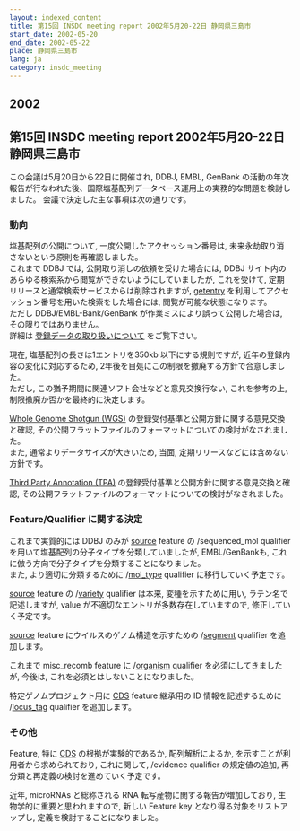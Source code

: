 ```yaml
---
layout: indexed_content
title: 第15回 INSDC meeting report 2002年5月20-22日 静岡県三島市
start_date: 2002-05-20
end_date: 2002-05-22
place: 静岡県三島市
lang: ja
category: insdc_meeting
---
```


## 2002  <a name="2002"></a>

## 第15回 INSDC meeting report 2002年5月20-22日 静岡県三島市

この会議は5月20日から22日に開催され, DDBJ, EMBL, GenBank
の活動の年次報告が行なわれた後、国際塩基配列データベース運用上の実務的な問題を検討しました。
会議で決定した主な事項は次の通りです。

### 動向

塩基配列の公開について, 一度公開したアクセッション番号は,
未来永劫取り消さないという原則を再確認しました。  
これまで DDBJ では, 公開取り消しの依頼を受けた場合には, DDBJ
サイト内のあらゆる検索系から閲覧ができないようにしていましたが,
これを受けて, 定期リリースと通常検索サービスからは削除されますが,
[getentry](http://getentry.ddbj.nig.ac.jp/top-j.html)
を利用してアクセッション番号を用いた検索をした場合には,
閲覧が可能な状態になります。  
ただし DDBJ/EMBL-Bank/GenBank が作業ミスにより誤って公開した場合は,
その限りではありません。  
詳細は [登録データの取り扱いについて](/insdc/index.html#policy) をご覧下さい。

現在, 塩基配列の長さは1エントリを350kb 以下にする規則ですが,
近年の登録内容の変化に対応するため,
2年後を目処にこの制限を撤廃する方針で合意しました。  
ただし, この猶予期間に関連ソフト会社などと意見交換行ない,
これを参考の上, 制限撤廃か否かを最終的に決定します。

[Whole Genome Shotgun (WGS)](/ddbj/wgs.html)
の登録受付基準と公開方針に関する意見交換と確認,
その公開フラットファイルのフォーマットについての検討がなされました。  
また, 通常よりデータサイズが大きいため, 当面,
定期リリースなどには含めない方針です。

[Third Party Annotation (TPA)](/ddbj/tpa.html)
の登録受付基準と公開方針に関する意見交換と確認,
その公開フラットファイルのフォーマットについての検討がなされました。

### Feature/Qualifier に関する決定  <a name="2002-ft"></a>

これまで実質的には DDBJ のみが [source](/ddbj/features.html#source)
feature の /sequenced\_mol qualifier
を用いて塩基配列の分子タイプを分類していましたが, EMBL/GenBankも,
これに倣う方向で分子タイプを分類することになりました。  
また, より適切に分類するために
/[mol\_type](/ddbj/qualifiers.html#mol_type) qualifier
に移行していく予定です。

[source](/ddbj/features.html#source) feature の
/[variety](/ddbj/qualifiers.html#variety) qualifier は本来,
変種を示すために用い, ラテン名で記述しますが, value
が不適切なエントリが多数存在していますので, 修正していく予定です。

[source](/ddbj/features.html#source) feature
にウイルスのゲノム構造を示すための
/[segment](/ddbj/qualifiers.html#segment) qualifier を追加します。

これまで misc\_recomb feature に
/[organism](/ddbj/qualifiers.html#organism) qualifier
を必須にしてきましたが, 今後は, これを必須とはしないことになりました。

特定ゲノムプロジェクト用に [CDS](/ddbj/features.html#cds) feature
継承用の ID 情報を記述するために
/[locus\_tag](/ddbj/qualifiers.html#locus_tag) qualifier を追加します。

### その他

Feature, 特に [CDS](/ddbj/features.html#cds) の根拠が実験的であるか,
配列解析によるか, を示すことが利用者から求められており, これに関して,
/evidence qualifier の規定値の追加,
再分類と再定義の検討を進めていく予定です。

近年, microRNAs と総称される RNA 転写産物に関する報告が増加しており,
生物学的に重要と思われますので, 新しい Feature key
となり得る対象をリストアップし, 定義を検討することになりました。
